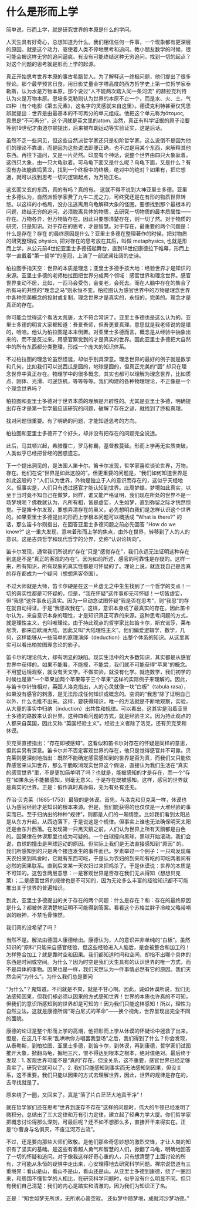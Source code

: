 # 什么是形而上学

简单说，形而上学，就是研究世界的本原是什么的学问。

人天生具有好奇心，总想知道为什么。我们相信任何一件事，一个现象都有更深层的原因。就是这个动力，驱使着人类不停地思考和追问。教小朋友数学的时候，很可能会被这样无穷的追问逼疯。有没有可能终结这种无穷追问，找到一切的起点？对这个问题的思考就是形而上学的起源。

真正开始思考世界本原的事古希腊哲人。为了解释这一终极问题，他们提出了很多怪论。那个最早预言日食，用日影丈量金字塔高度的西方哲学史上第一位哲学家泰勒斯，认为水是万物本原。那个说过“人不能两次踏入同一条河流” 的赫拉克利特认为火是万物本原。恩培多克勒则认为世界的本原不止一个，而是水、火、土、气四种（有个电影《第五元素》，这名字的灵感就来自这里）。德谟克利特甚至仅凭思辨就提出：世界是由最基本的不可再分的单元组成。他把这个单元称为ἄτομος, 意思是“不可再分”，这个词就是英文里的atom. 当然，真正有科学证据的原子论要等到19世纪才由道尔顿提出，后来被布朗运动等实验证实，这是后话。

虽然不乏一些洞见，但这些自然派哲学家还只是初阶哲学家。这么说倒不是因为他们的理论不靠谱，而是因为这些说法即便正确，也不过是用某个东西，来解释其他东西。再往下追问，又是一片茫然。印度有个神话，说整个世界由四只大象驮着，这四只大象，由一只大龟驮着。可乌龟下面又是什么呢？乌龟下面，又是什么？有没有办法能直捣黄龙，找到一个终极中的终极，绝对中的绝对？如果有，把它想通，就可以找到思考一切的逻辑起点，为万物正名。

这玄而又玄的东西，真的有吗？真的有。
这就不得不说到大神亚里士多德。亚里士多德认为，自然派哲学家费了九牛二虎之力，可终究还是在有形的物质世界转悠。以这样的小格局，没办法逃离用乌龟解释大象的怪圈。要想找到那个最根本的问题，终结无穷的追问，必须脱离具体的物质，去研究一切物质的最本质属性——存在。万物各异，但万物皆存在。因此只要想清楚存在，则一切了然。对于物质的研究，只是知识。对于存在的思考，才是智慧。对于存在，最重要的两个问题是：什么是存在？存在
的最终原因是什么？亚里士多德在整理著作的时候，把对物质的研究整理成
physics, 把对存在的思考放在其后，叫做 metaphysics, 也就是形而上学。从公元前4世纪亚里士多德搭起舞台，直到18世纪康德拉下帷幕，形而上学一直戴着“第一哲学”的皇冠，上演了一部波澜壮阔的史诗。



柏拉图手指天空：世界的本质是理念；亚里士多德手按大地：经验世界才是知识的来源。亚里士多德的老师柏拉图把世界分成两个领域：感官世界和理念世界。感官世界变动不居，比如，一匹马会受伤，会变老，会死去。而在人脑中存在的集合了所有马的共性的“理念之马”则永恒不变。柏拉图认为感官世界中的万物是理念世界中各种完美概念的投射或复制，理念世界才是真实的，永恒的，完美的。理念才是真正的存在。

你可能会觉得这个看法太荒唐，太不符合常识了。亚里士多德也是这么认为的。亚里士多德的明言大家都知道：吾爱吾师，但吾更爱真理。意思就是我老师说的是错的，哈哈。他认为柏拉图是本末倒置。对亚里士多德而言，概念是从经验中抽象出来的，而不是反过来。用感官察觉到的才是真实的世界。因此亚里士多德把大自然中的所有东西都分类整理，形成一个庞大的知识体系。

不过柏拉图的理念论虽然怪诞，却似乎别具深意。理念世界的最好的例子就是数学和几何，比如我们可以说西瓜是圆的，地球是圆的，但真正完美的“圆” 却只在理念世界中真正存在。物理学中的很多概念，其实也都可以理解为理念世界，比如质点、刚体、光滑、可逆热机，等等等等。我们构建的各种物理理论，不正像是一个个理念世界吗？

柏拉图和亚里士多德对于世界本质的理解是开辟性的。尤其是亚里士多德，明确提出存在才是第一哲学最应该研究的问题，破解了存在之谜，就找到了终极真理。

找对问题很重要。有了明确的问题，才能知道思考的方向。

柏拉图和亚里士多德开了个好头，却并没有把存在的问题完全说透。

此后，马其顿兴起，希腊覆亡，罗马称霸，基督教蔓延。形而上学再无实质突破。人类似乎已经把曾经的困惑遗忘。

下一个提出洞见的，是法国人笛卡尔。笛卡尔发现，哲学家喜欢谈论世界，万物，存在。他们在说“世界是如此这般的”。但更重要的问题是，“我们如何知道世界是如此这般的？”人们认为世界，外物是独立于人的意识而存在的，这似乎天经地义。但事实是，人们只有透过感官才能认知到世界。庄周梦蝶，梦境如此真实，以至于当时竟不知自己在做梦。同样，谁又能严格证明，我们现在所处的世界不是一场梦境呢？佛教就认为，凡所有相，皆是虚妄，人生如梦，直到弥留之际才恍然惊觉。于是笛卡尔发现，要想弄清存在的奥义，必先想明白我们是怎样认识这个世界的。如果亚里士多德提出的形而上学根本问题可以概括成 "What is there?" 的话，那么笛卡尔则指出，在回答亚里士多德问题之前必先回答 "How do we know?" 这一重大发现，意味着形而上学的焦点，由外在世界，转移到了人的人的意识。这是古典哲学和现代哲学的分界，史称“认识论转向”。

笛卡尔发现，通常我们所说的“存在”只是“感觉存在”，我们永远无法证明这种存在到底是不是“真正的客观的存在”。因为如前所述，感官的可靠性是存疑的。这样一来，所有知识，所有现象的真实性都是可怀疑的了。理论上说，就连我自己是否真的存在都成为一个疑问（想想黑客帝国）。

不过大师就是大师，笛卡尔硬是在这一片虚无之中生生找到了一个哲学的支点！一切的真实性都是可怀疑的，但是，“我在怀疑”这件事却无可怀疑！一切皆虚妄，但“我思”这件事永远真实。因为一旦动念试图怀疑“我是否在思考”，则“我思”的存在就自动得证。于是“我思故我在”。这样，意识本身成了最真实的存在。因此笛卡尔认为，来自意识本身的理性，才是知识真正可靠的来源。这种思考问题的方式，就是理性主义，也叫唯理论。由于持此观点的哲学家比如笛卡尔，斯宾诺莎，莱布尼茨，都来自欧洲大陆，因此又叫“大陆理性主义”。他们偏爱逻辑学，数学，几何，这样能够从一些简单的原理演绎（deduction）出整个体系的知识。从这里其实可以看出柏拉图理念论的影子。

笛卡尔的理论伟大，却有明显的缺陷。现实生活中的大多数知识，其实都是从感官世界中获得的。如果不能看，不能摸，不能尝，我们就不可能获得“苹果”的概念。不用望远镜观察，就没有天文学。不做实验，就没有化学。就连数学，我们初学的时候也是靠“一个苹果加两个苹果等于三个苹果”这样的实际例子来理解的。因此，与笛卡尔针锋相对，英国人洛克指出，人的心灵就像一块“白板”（tabula rasa），如果没有感官的刺激，是无法形成任何知识或概念的。空洞的“我思”除了证明自己以外，什么也推不出来。这样，要获得知识，唯一的方法就是不断地观察，实验，从大量的事实中归纳（induction）出共性和规律。可以看出，这其实是沿着亚里士多德的路数来认识世界。这种四看问题的方式，就是经验主义。因为持此观点的人都来自英国，因此又称
“英国经验主义”。经验主义者除了洛克，还有贝克莱和休谟。

贝克莱直接指出：“存在即被感知”。这看似和笛卡尔对存在的怀疑是同样的意思，但其实另有深意。笛卡尔并不否定客观世界的存在，他只是觉得感官并不可靠。贝克莱则更深刻地指出：既然不能确定感官感知到的世界是否为真，而我们又只能依靠感官来认知世界，那么干脆取消现实世界这个假设，直接认为我们生活在“真实的感官世界”里，不是更加简单明了吗？也就是，能被感知的才是存在，而一个“存在”如果永远不能被感知，则毫无意义。于是存在既被感知。这样，感官的世界就是真实的世界。正是：假作真时真亦假，无为有处有还无。

乔治·贝克莱（1685-1753）最狠的是休谟。首先，与洛克和贝克莱一样，休谟也认为感官经验才是知识的根本来源。但是，我们能获得的也仅仅是一大堆经验的事实而已。至于归纳出的种种“规律”，则都是人们的一厢情愿。比如我们看到太阳总是从东方升起，从西边落下，于是说这是个规律。但事实上谁也无法确保明天太阳还是会东升西落。在发现第一只黑天鹅之前，人们认为世界上所有天鹅都是白色的。因果律在休谟那里也成为可疑的。一个白球撞向黑球，黑球开始滚动。我们会说，白球的撞击是黑球运动的原因。但实际上我们是无法直接感知到“原因” 的。我们所感知到的只是两个接连发生的事件而已。罗素举过一个例子：一只鸡发现每天农妇来到鸡舍时，它就有东西可吃，于是认为农妇的到来和有吃的可吃两者间有必然的因果联系。直到后来某一天农妇过来把鸡杀了。于是休谟说：世界的本质是不可知的。这包含两层意思：一是客观世界是否存在我们无从得知（想想贝克莱）；二是感官世界的规律也是不可知的，因为无论多么丰富的经验知识都不可能推出关于世界的普遍知识。

到此，亚里士多德提出的关于存在的两个问题：什么是存在？和：存在的最终原因是什么？都被休谟清楚地证明不可能得到答案。看看这个苏格兰胖子冷峻又略带嘲讽的眼神，不禁毛骨悚然。

我们真的没希望了吗？

当然不是。解法由德国人康德给出。康德认为，人的意识并非单纯的“白板”。虽然知识的“原料”只能来自感官经验，但这些经验进入人脑后，是会被整合和加工的！怎样整合加工？就是靠时空和因果。我们都知道时间和空间，却指不出哪个具体的东西是时间或空间。为什么？因为时空是我们天生具有的认识世界的唯一方式，而不是具体的事物。因果也是一样，我们天然认为一件事情必然有它的原因。我们天然会问“为什么”。为什么我们总是要问

“为什么”？鬼知道。不问就是不爽，就是不甘心啊。因此，诚如休谟所说，我们无法感知因果，但我们却必须以因果的方式感知世界！世界的本质也许真的不可知，但我们的意识所感知到的世界却是可知的！因为我们只能这样感知！所以，理性为自然立法。这就是康德所谓“哥白尼式的革命”——换个视角，世界呈现出完全不同的面貌。

康德的论证是整个形而上学的高潮，他把形而上学从休谟的怀疑论中拯救了出来。但是，在这几千年来“乱哄哄你方唱罢我登场”之后，我们得到了什么？你会发现，从泰勒斯，到柏拉图、亚里士多德，到笛卡尔，到休谟，再到康德，哲学家们试图推开大象，掀翻乌龟，掘地三尺，恨不得达到根本之根本，绝对值绝对。最后终于发现：1. 客观世界可能不是“真的”存在，但没关系，这不重要，感官世界已经足够真实了，研究它就可以了。2. 我们只能感知到事实而无法感知到因果，但没关系，这不重要，我们只能以因果的方式去理解世界，因此，世界的规律是存在的，去寻找就是了。

原来绕了一圈，又回来了。真是“落了片白茫茫大地真干净”！

就在哲学家们还在思考“世界到底存不存在”这样的问题时，伟大的牛顿已经发明了微积分，总结出了三大定律和万有引力定律，建立起了经典力学大厦。你们哲学家把概念讨论得那么深刻，可最后呢？还不如不想那么多，直接开干来得实在。正是“尔曹身与名俱灭，不废江河万古流”。

不过，还是要向那些大师们致敬。是他们那些奇思妙想的激烈交锋，才让人类的知识有了坚实的基础。是这些有着超人勇气和智慧的人们，掀翻了乌龟，明确地回答了一切的怀疑和追问。对于像我这样好奇心重的人，只有想清楚了上面讨论的所有，才可能从永恒的疑惧中走出来，心安理得地去研究科学问题。禅宗说悟道有三重境界：看山是山，看山不是山，看山还是山。从亚里士多德到康德，绕了一圈回来，和周围不懂哲学的人相比，在研究科学问题时，似乎没有什么明显不同。但只有我们自己清楚：我们的内心是踏实和清澈的。因为我们为知识正了名。

正是：“知世如梦无所求，无所求心普空寂。 还似梦中随梦境，成就河沙梦功德。”